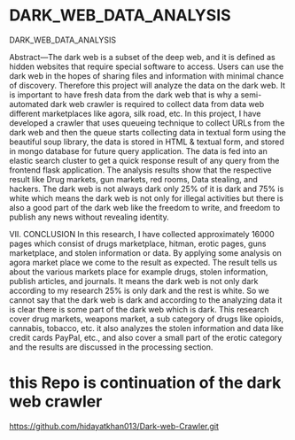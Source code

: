# DARK_WEB_DATA_ANALYSIS
DARK_WEB_DATA_ANALYSIS


Abstract—The dark web is a subset of the deep web, and it
is defined as hidden websites that require special software to
access. Users can use the dark web in the hopes of sharing files
and information with minimal chance of discovery. Therefore this
project will analyze the data on the dark web. It is important to
have fresh data from the dark web that is why a semi-automated
dark web crawler is required to collect data from data web
different marketplaces like agora, silk road, etc. In this project,
I have developed a crawler that uses queueing technique to collect
URLs from the dark web and then the queue starts collecting
data in textual form using the beautiful soup library, the data is
stored in HTML & textual form, and stored in mongo database
for future query application. The data is fed into an elastic search
cluster to get a quick response result of any query from the
frontend flask application. The analysis results show that the
respective result like Drug markets, gun markets, red rooms,
Data stealing, and hackers. The dark web is not always dark
only 25% of it is dark and 75% is white which means the dark
web is not only for illegal activities but there is also a good part
of the dark web like the freedom to write, and freedom to publish
any news without revealing identity.


VII. CONCLUSION
In this research, I have collected approximately 16000
pages which consist of drugs marketplace, hitman, erotic
pages, guns marketplace, and stolen information or data. By
applying some analysis on agora market place we come to
the result as expected. The result tells us about the various
markets place for example drugs, stolen information, publish
articles, and journals. It means the dark web is not only
dark according to my research 25% is only dark and the rest
is white. So we cannot say that the dark web is dark and
according to the analyzing data it is clear there is some part
of the dark web which is dark.
This research cover drug markets, weapons market, a sub
category of drugs like opioids, cannabis, tobacco, etc. it also
analyzes the stolen information and data like credit cards
PayPal, etc., and also cover a small part of the erotic category
and the results are discussed in the processing section.


# this Repo is continuation of the dark web crawler
https://github.com/hidayatkhan013/Dark-web-Crawler.git
